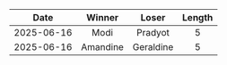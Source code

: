 |Date|Winner|Loser|Length|
|:--:|:----:|:---:|:----:|
|2025-06-16|Modi|Pradyot|5|
|2025-06-16|Amandine|Geraldine|5|
